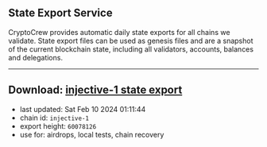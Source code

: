 ## State Export Service
CryptoCrew provides automatic daily state exports for all chains we validate. State export files can be used as genesis files and are a snapshot of the current blockchain state, including all validators, accounts, balances and delegations.

---
**Download: [injective-1 state export](https://dl.ccvalidators.com/SERVICE/injective/injective-1_export_60078126.json)**
---

- last updated: Sat Feb 10 2024 01:11:44
- chain id: `injective-1`
- export height: `60078126`
- use for: airdrops, local tests, chain recovery
